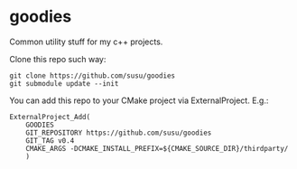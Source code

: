goodies
=======

Common utility stuff for my c++ projects.

Clone this repo such way:
```
git clone https://github.com/susu/goodies
git submodule update --init
```

You can add this repo to your CMake project via ExternalProject. E.g.:
```
ExternalProject_Add(
    GOODIES
    GIT_REPOSITORY https://github.com/susu/goodies
    GIT_TAG v0.4
    CMAKE_ARGS -DCMAKE_INSTALL_PREFIX=${CMAKE_SOURCE_DIR}/thirdparty/
    )
```

